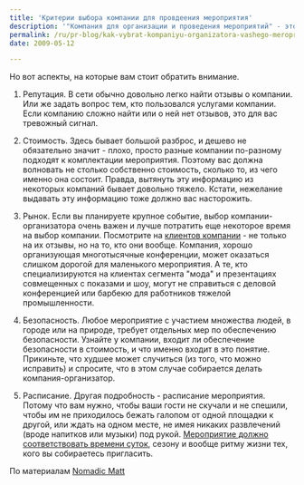 ```yaml
---
title: 'Критерии выбора компании для провдеения мероприятия'
description: '"Компания для организации и проведения мероприятий" - это очень толстый раздел в любом справочнике "желтых страниц". И очень часто в этой рубрике размещаются фирмы, у которых просто есть несколько служащих для обзвона приглашенных, фотограф, автобус и скидка на большие заказы  в местном ресторане.'
permalink: /ru/pr-blog/kak-vybrat-kompaniyu-organizatora-vashego-meropriyatiya
date: 2009-05-12

---
```


Но вот аспекты, на которые вам стоит обратить внимание.

1. Репутация. В сети обычно довольно легко найти отзывы о компании. Или же задать вопрос тем, кто пользовался услугами компании. Если компанию сложно найти или о ней нет отзывов, это для вас тревожный сигнал.

2. Стоимость. Здесь бывает большой разброс, и дешево не обязательно значит - плохо, просто разные компании по-разному подходят к комплектации мероприятия. Поэтому вас должна волновать не столько собственно стоимость, сколько то, из чего именно она состоит. Правда, вытянуть эту информацию из некоторых компаний бывает довольно тяжело. Кстати, нежелание выдавать эту информацию тоже должно вас насторожить.

3. Рынок. Если вы планируете крупное событие, выбор компании-организатора очень важен и лучше потратить еще некоторое время на выбор компании. Посмотрите на <a href="/ru/projects">клиентов компании</a> - не только на их отзывы, но на то, кто они вообще. Компания, хорошо организующая многотысячные конференции, может оказаться слишком дорогой для маленького мероприятия. А те, кто специализируются на клиентах сегмента "мода" и презентациях совмещенных с показами и шоу,  могут не справиться с деловой конференцией или барбекю для работников тяжелой промышленности.

4. Безопасность. Любое мероприятие с участием множества людей, в городе или на природе, требует отдельных мер по обеспечению безопасности. Узнайте у компании, входит ли обеспечение безопасности в стоимость, и что именно входит  в это понятие. Прикиньте, что худшее может случиться (из того, что можно исправить)  и спросите, что в этом случае собирается делать компания-организатор.

5. Расписание. Другая подробность - расписание мероприятия. Потому что вам нужно, чтобы ваши гости не скучали и не спешили, чтобы им не приходилось бежать галопом от одной площадки к другой, или ждать на одном месте, не имея никаких развлечений (вроде напитков или музыки) под рукой. <a href="/ru/news/2009/03-20">Мероприятие должно соответствовать времени суток</a>, сезону и вообще ритму жизни тех, кого вы собираетесь пригласить.

По материалам <a href="http://www.nomadicmatt.com/travel-tips/choosing-the-right-tour-company/">Nomadic Matt</a>

